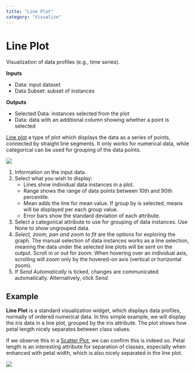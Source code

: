 ```yaml
---
title: "Line Plot"
category: "Visualize"
---
```

Line Plot
=========

Visualization of data profiles (e.g., time series).

**Inputs**

- Data: input dataset
- Data Subset: subset of instances

**Outputs**

- Selected Data: instances selected from the plot
- Data: data with an additional column showing whether a point is selected

[Line plot](https://en.wikipedia.org/wiki/Line_chart) a type of plot which displays the data as a series of points, connected by straight line segments. It only works for numerical data, while categorical can be used for grouping of the data points.

![](../images/LinePlot-stamped.png)

1. Information on the input data.
2. Select what you wish to display:
   - Lines show individual data instances in a plot.
   - Range shows the range of data points between 10th and 90th percentile.
   - Mean adds the line for mean value. If group by is selected, means will be displayed per each group value.
   - Error bars show the standard deviation of each attribute.
3. Select a categorical attribute to use for grouping of data instances. Use None to show ungrouped data.
4. *Select, zoom, pan and zoom to fit* are the options for exploring the graph. The manual selection of data instances works as a line selection, meaning the data under the selected line plots will be sent on the output. Scroll in or out for zoom. When hovering over an individual axis, scrolling will zoom only by the hovered-on axis (vertical or horizontal zoom).
5. If *Send Automatically* is ticked, changes are communicated automatically. Alternatively, click *Send*.

Example
-------

**Line Plot** is a standard visualization widget, which displays data profiles, normally of ordered numerical data. In this simple example, we will display the *iris* data in a line plot, grouped by the iris attribute. The plot shows how petal length nicely separates between class values.

If we observe this in a [Scatter Plot](../../visualize/scatterplot/), we can confirm this is indeed so. Petal length is an interesting attribute for separation of classes, especially when enhanced with petal width, which is also nicely separated in the line plot.

![](../images/LinePlot-Example.png)
